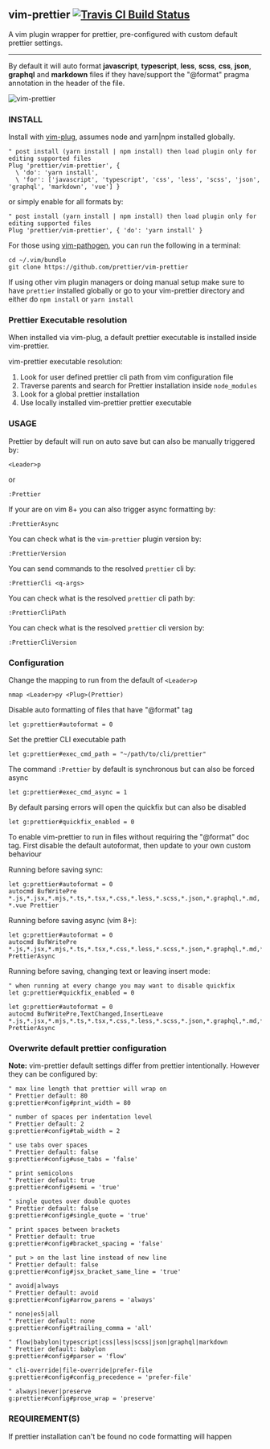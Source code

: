 ## vim-prettier [![Travis CI Build Status](https://travis-ci.org/prettier/vim-prettier.svg?branch=master)](https://travis-ci.org/prettier/vim-prettier)

A vim plugin wrapper for prettier, pre-configured with custom default prettier
settings.

---

By default it will auto format **javascript**, **typescript**, **less**,
**scss**, **css**, **json**, **graphql** and **markdown** files if they
have/support the "@format" pragma annotation in the header of the file.

![vim-prettier](/media/vim-prettier.gif?raw=true 'vim-prettier')

### INSTALL

Install with [vim-plug](https://github.com/junegunn/vim-plug), assumes node and
yarn|npm installed globally.

```vim
" post install (yarn install | npm install) then load plugin only for editing supported files
Plug 'prettier/vim-prettier', {
  \ 'do': 'yarn install',
  \ 'for': ['javascript', 'typescript', 'css', 'less', 'scss', 'json', 'graphql', 'markdown', 'vue'] }
```

or simply enable for all formats by:

```vim
" post install (yarn install | npm install) then load plugin only for editing supported files
Plug 'prettier/vim-prettier', { 'do': 'yarn install' }
```

For those using [vim-pathogen](https://github.com/tpope/vim-pathogen), you can run the following in a terminal:

```
cd ~/.vim/bundle
git clone https://github.com/prettier/vim-prettier
```

If using other vim plugin managers or doing manual setup make sure to have
`prettier` installed globally or go to your vim-prettier directory and either do
`npm install` or `yarn install`

### Prettier Executable resolution

When installed via vim-plug, a default prettier executable is installed inside
vim-prettier.

vim-prettier executable resolution:

1. Look for user defined prettier cli path from vim configuration file
2. Traverse parents and search for Prettier installation inside `node_modules`
3. Look for a global prettier installation
4. Use locally installed vim-prettier prettier executable

### USAGE

Prettier by default will run on auto save but can also be manually triggered by:

```vim
<Leader>p
```

or

```vim
:Prettier
```

If your are on vim 8+ you can also trigger async formatting by:

```vim
:PrettierAsync
```

You can check what is the `vim-prettier` plugin version by:

```vim
:PrettierVersion
```

You can send commands to the resolved `prettier` cli by:

```
:PrettierCli <q-args>
```

You can check what is the resolved `prettier` cli path by:

```vim
:PrettierCliPath
```

You can check what is the resolved `prettier` cli version by:

```vim
:PrettierCliVersion
```

### Configuration

Change the mapping to run from the default of `<Leader>p`

```vim
nmap <Leader>py <Plug>(Prettier)
```

Disable auto formatting of files that have "@format" tag

```vim
let g:prettier#autoformat = 0
```

Set the prettier CLI executable path

```vim
let g:prettier#exec_cmd_path = "~/path/to/cli/prettier"
```

The command `:Prettier` by default is synchronous but can also be forced async

```vim
let g:prettier#exec_cmd_async = 1
```

By default parsing errors will open the quickfix but can also be disabled

```vim
let g:prettier#quickfix_enabled = 0
```

To enable vim-prettier to run in files without requiring the "@format" doc tag.
First disable the default autoformat, then update to your own custom behaviour

Running before saving sync:

```vim
let g:prettier#autoformat = 0
autocmd BufWritePre *.js,*.jsx,*.mjs,*.ts,*.tsx,*.css,*.less,*.scss,*.json,*.graphql,*.md, *.vue Prettier
```

Running before saving async (vim 8+):

```vim
let g:prettier#autoformat = 0
autocmd BufWritePre *.js,*.jsx,*.mjs,*.ts,*.tsx,*.css,*.less,*.scss,*.json,*.graphql,*.md,*.vue PrettierAsync
```

Running before saving, changing text or leaving insert mode:

```vim
" when running at every change you may want to disable quickfix
let g:prettier#quickfix_enabled = 0

let g:prettier#autoformat = 0
autocmd BufWritePre,TextChanged,InsertLeave *.js,*.jsx,*.mjs,*.ts,*.tsx,*.css,*.less,*.scss,*.json,*.graphql,*.md,*.vue PrettierAsync
```

### Overwrite default prettier configuration

**Note:** vim-prettier default settings differ from prettier intentionally.
However they can be configured by:

```vim
" max line length that prettier will wrap on
" Prettier default: 80
g:prettier#config#print_width = 80

" number of spaces per indentation level
" Prettier default: 2
g:prettier#config#tab_width = 2

" use tabs over spaces
" Prettier default: false
g:prettier#config#use_tabs = 'false'

" print semicolons
" Prettier default: true
g:prettier#config#semi = 'true'

" single quotes over double quotes
" Prettier default: false
g:prettier#config#single_quote = 'true'

" print spaces between brackets
" Prettier default: true
g:prettier#config#bracket_spacing = 'false'

" put > on the last line instead of new line
" Prettier default: false
g:prettier#config#jsx_bracket_same_line = 'true'

" avoid|always
" Prettier default: avoid
g:prettier#config#arrow_parens = 'always'

" none|es5|all
" Prettier default: none
g:prettier#config#trailing_comma = 'all'

" flow|babylon|typescript|css|less|scss|json|graphql|markdown
" Prettier default: babylon
g:prettier#config#parser = 'flow'

" cli-override|file-override|prefer-file
g:prettier#config#config_precedence = 'prefer-file'

" always|never|preserve
g:prettier#config#prose_wrap = 'preserve'
```

### REQUIREMENT(S)

If prettier installation can't be found no code formatting will happen
